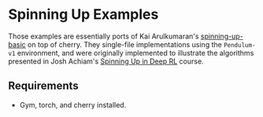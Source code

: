 
# Spinning Up Examples

Those examples are essentially ports of Kai Arulkumaran's [spinning-up-basic](https://github.com/Kaixhin/spinning-up-basic) on top of cherry.
They single-file implementations using the `Pendulum-v1` environment, and were originally implemented to illustrate the algorithms presented in Josh Achiam's [Spinning Up in Deep RL](http://spinningup.openai.com/) course.

## Requirements

* Gym, torch, and cherry installed.
